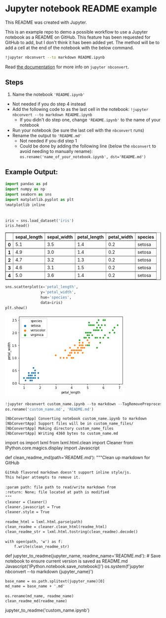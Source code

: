 # Jupyter notebook README example

This README was created with Jupyter.

This is an example repo to demo a possible workflow to use a Jupyter notebook as a README on GitHub.  This feature has been requested for GitHub to add, but I don't think it has been added yet. The method will be to add a cell at the end of the notebook with the below command.

```bash
!jupyter nbconvert --to markdown README.ipynb
```

Read [the documentation](https://nbconvert.readthedocs.io/en/latest/usage.html#convert-markdown) for more info on `jupyter nbconvert`.

## Steps

1. Name the notebook `'README.ipynb'`
  * Not needed if you do step 4 instead
* Add the following code to as the last cell in the notebook: `!jupyter nbconvert --to markdown README.ipynb`
  * If you didn't do step one, change `'README.ipynb'` to the name of your notebook
* Run your notebook (be sure the last cell with the `nbconvert` runs)
* Rename the output to `'README.md'`
  * Not needed if you did step 1
  * Could be done by adding the following line (below the `nbconvert` to avoid needing to manually rename): `os.rename('name_of_your_notebook.ipynb', dst='README.md')`
  
## Example Output:


```python
import pandas as pd
import numpy as np
import seaborn as sns
import matplotlib.pyplot as plt
%matplotlib inline


iris = sns.load_dataset('iris')
iris.head()
```




<div>
<style scoped>
    .dataframe tbody tr th:only-of-type {
        vertical-align: middle;
    }

    .dataframe tbody tr th {
        vertical-align: top;
    }

    .dataframe thead th {
        text-align: right;
    }
</style>
<table border="1" class="dataframe">
  <thead>
    <tr style="text-align: right;">
      <th></th>
      <th>sepal_length</th>
      <th>sepal_width</th>
      <th>petal_length</th>
      <th>petal_width</th>
      <th>species</th>
    </tr>
  </thead>
  <tbody>
    <tr>
      <th>0</th>
      <td>5.1</td>
      <td>3.5</td>
      <td>1.4</td>
      <td>0.2</td>
      <td>setosa</td>
    </tr>
    <tr>
      <th>1</th>
      <td>4.9</td>
      <td>3.0</td>
      <td>1.4</td>
      <td>0.2</td>
      <td>setosa</td>
    </tr>
    <tr>
      <th>2</th>
      <td>4.7</td>
      <td>3.2</td>
      <td>1.3</td>
      <td>0.2</td>
      <td>setosa</td>
    </tr>
    <tr>
      <th>3</th>
      <td>4.6</td>
      <td>3.1</td>
      <td>1.5</td>
      <td>0.2</td>
      <td>setosa</td>
    </tr>
    <tr>
      <th>4</th>
      <td>5.0</td>
      <td>3.6</td>
      <td>1.4</td>
      <td>0.2</td>
      <td>setosa</td>
    </tr>
  </tbody>
</table>
</div>




```python
sns.scatterplot(x='petal_length',
                y='petal_width', 
                hue='species', 
                data=iris)
plt.show()
```


![png](custom_name_files/custom_name_2_0.png)



```python
!jupyter nbconvert custom_name.ipynb --to markdown --TagRemovePreprocessor.enabled=True --TagRemovePreprocessor.remove_cell_tags="['style']"
os.rename('custom_name.md', 'README.md')

```

    [NbConvertApp] Converting notebook custom_name.ipynb to markdown
    [NbConvertApp] Support files will be in custom_name_files/
    [NbConvertApp] Making directory custom_name_files
    [NbConvertApp] Writing 4360 bytes to custom_name.md


import os
import lxml
from lxml.html.clean import Cleaner
from IPython.core.magics.display import Javascript


def clean_readme_md(path='README.md'):
    """Clean up markdown for GitHub
    
    GitHub flavored markdown doesn't support inline style/js.
    This helper attempts to remove it.
    
    :param path: file path to read/write markdown from
    :return: None; file located at path is modified
    """
    cleaner = Cleaner()
    cleaner.javascript = True
    cleaner.style = True

    readme_html = lxml.html.parse(path)
    clean_readme = cleaner.clean_html(readme_html)
    clean_readme_str = lxml.html.tostring(clean_readme).decode()
    
    with open(path, 'w') as f:
        f.write(clean_readme_str)
        

def jupyter_to_readme(jupyter_name, readme_name='README.md'):
    # Save notebook to ensure current version is saved as README.md
    Javascript('IPython.notebook.save_notebook()')
    os.system(f'jupyter nbconvert --to markdown {jupyter_name}')
    
    base_name = os.path.splitext(jupyter_name)[0]
    md_name = base_name + '.md'
    
    os.rename(md_name, readme_name)
    clean_readme_md(readme_name)

jupyter_to_readme('custom_name.ipynb')
